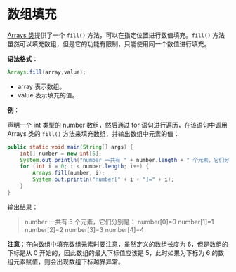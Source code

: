 # 数组填充

[Arrays 类](../../../Advanced\Object_Oriented\Class\Commonly_Class\Arrays\README.md)提供了一个 `fill()` 方法，可以在指定位置进行数值填充。`fill()` 方法虽然可以填充数组，但是它的功能有限制，只能使用同一个数值进行填充。

**语法格式**：

```java
Arrays.fill(array,value);
```

- array 表示数组。
- value 表示填充的值。

**例**：

声明一个 int 类型的 number 数组，然后通过 for 语句进行遍历，在该语句中调用 Arrays 类的 `fill()` 方法来填充数组，并输出数组中元素的值：

```java
public static void main(String[] args) {    
    int[] number = new int[5];    
    System.out.println("number 一共有 " + number.length + " 个元素，它们分别是：");    
    for (int i = 0; i < number.length; i++) {        
        Arrays.fill(number, i);        
        System.out.println("number[" + i + "]=" + i);    
    }
}
```

输出结果：

> number 一共有 5 个元素，它们分别是：
> number[0]=0
> number[1]=1
> number[2]=2
> number[3]=3
> number[4]=4

**注意**：在向数组中填充数组元素时要注意，虽然定义的数组长度为 6，但是数组的下标是从 0 开始的，因此数组的最大下标值应该是 5，此时如果为下标为 6 的数组元素赋值，则会出现数组下标越界异常。